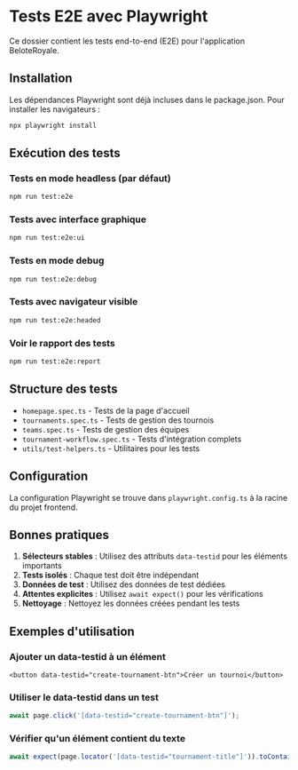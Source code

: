 # Tests E2E avec Playwright

Ce dossier contient les tests end-to-end (E2E) pour l'application BeloteRoyale.

## Installation

Les dépendances Playwright sont déjà incluses dans le package.json. Pour installer les navigateurs :

```bash
npx playwright install
```

## Exécution des tests

### Tests en mode headless (par défaut)
```bash
npm run test:e2e
```

### Tests avec interface graphique
```bash
npm run test:e2e:ui
```

### Tests en mode debug
```bash
npm run test:e2e:debug
```

### Tests avec navigateur visible
```bash
npm run test:e2e:headed
```

### Voir le rapport des tests
```bash
npm run test:e2e:report
```

## Structure des tests

- `homepage.spec.ts` - Tests de la page d'accueil
- `tournaments.spec.ts` - Tests de gestion des tournois
- `teams.spec.ts` - Tests de gestion des équipes
- `tournament-workflow.spec.ts` - Tests d'intégration complets
- `utils/test-helpers.ts` - Utilitaires pour les tests

## Configuration

La configuration Playwright se trouve dans `playwright.config.ts` à la racine du projet frontend.

## Bonnes pratiques

1. **Sélecteurs stables** : Utilisez des attributs `data-testid` pour les éléments importants
2. **Tests isolés** : Chaque test doit être indépendant
3. **Données de test** : Utilisez des données de test dédiées
4. **Attentes explicites** : Utilisez `await expect()` pour les vérifications
5. **Nettoyage** : Nettoyez les données créées pendant les tests

## Exemples d'utilisation

### Ajouter un data-testid à un élément
```tsx
<button data-testid="create-tournament-btn">Créer un tournoi</button>
```

### Utiliser le data-testid dans un test
```typescript
await page.click('[data-testid="create-tournament-btn"]');
```

### Vérifier qu'un élément contient du texte
```typescript
await expect(page.locator('[data-testid="tournament-title"]')).toContainText('Mon Tournoi');
```